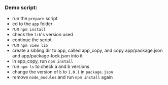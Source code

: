 ### Demo script:
 - run the `prepare` script
 - cd to the `app` folder
 - run `npm install`
 - check the `lib`'s version used
 - continue the script
 - run `npm view lib`
 - create a sibling dir to app, called app_copy, and copy app/package.json and app/package-lock.json into it
 - in app_copy, run `npm install`
 - run `npm ls` to check a and b versions
 - change the version of `b` to `1.0.1` in `package.json`
 - remove `node_modules` and run `npm install` again
